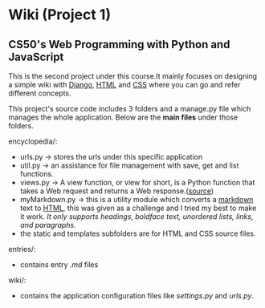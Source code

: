 # Wiki (Project 1)

## **CS50's Web Programming with Python and JavaScript**

This is the second project under this course.It mainly focuses on designing a simple wiki with [Django](https://en.wikipedia.org/wiki/Django_(web_framework)), [HTML](https://en.wikipedia.org/wiki/HTML) and [CSS](https://en.wikipedia.org/wiki/Cascading_Style_Sheets) where you can go and refer different concepts.

This project's source code includes 3 folders and a manage.py file which manages the whole application. Below are the **main files** under those folders.

encyclopedia/:
* urls.py -> stores the urls under this specific application
* util.py -> an assistance for file management with save, get and list functions.
* views.py -> A view function, or view for short, is a Python function that takes a Web request and returns a Web response.([source](https://docs.djangoproject.com/en/3.1/topics/http/views/))
* myMarkdown.py -> this is a utility module which converts a [markdown](https://en.wikipedia.org/wiki/Markdown) text to [HTML](https://en.wikipedia.org/wiki/HTML), this was given as a challenge and I tried my best to make it work. *It only supports headings, boldface text, unordered lists, links, and paragraphs*.
* the static and templates subfolders are for HTML and CSS source files.

entries/:
* contains entry *.md* files

wiki/:
* contains the application configuration files like *settings.py* and *urls.py*.